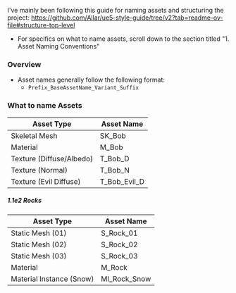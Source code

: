 I've mainly been following this guide for naming assets and structuring the project: <https://github.com/Allar/ue5-style-guide/tree/v2?tab=readme-ov-file#structure-top-level>

- For specifics on what to name assets, scroll down to the section titled "1. Asset Naming Conventions"

### Overview

- Asset names generally follow the following format:
	- `Prefix_BaseAssetName_Variant_Suffix`

### What to name Assets

| Asset Type               | Asset Name   |
| ------------------------ | ------------ |
| Skeletal Mesh            | SK_Bob       |
| Material                 | M_Bob        |
| Texture (Diffuse/Albedo) | T_Bob_D      |
| Texture (Normal)         | T_Bob_N      |
| Texture (Evil Diffuse)   | T_Bob_Evil_D |

##### 1.1e2 Rocks

[](https://github.com/Allar/ue5-style-guide/tree/v2?tab=readme-ov-file#11e2-rocks)

| Asset Type               | Asset Name   |
| ------------------------ | ------------ |
| Static Mesh (01)         | S_Rock_01    |
| Static Mesh (02)         | S_Rock_02    |
| Static Mesh (03)         | S_Rock_03    |
| Material                 | M_Rock       |
| Material Instance (Snow) | MI_Rock_Snow |
